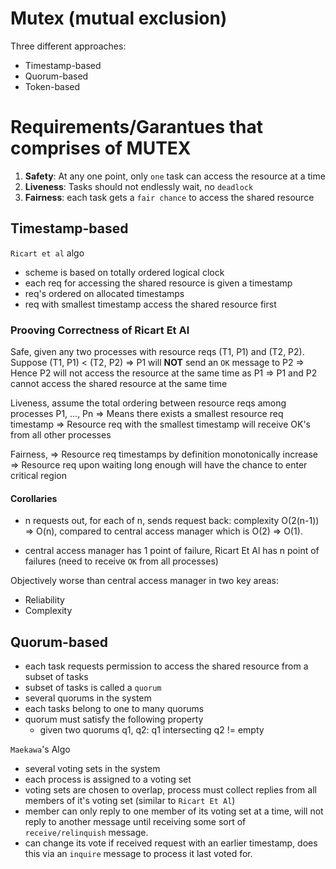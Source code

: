# Mutex (mutual exclusion)

Three different approaches:
- Timestamp-based
- Quorum-based
- Token-based

# Requirements/Garantues that comprises of MUTEX
1. **Safety**: At any one point, only `one` task can access the resource at a time
2. **Liveness**: Tasks should not endlessly wait, no `deadlock`
3. **Fairness**: each task gets a `fair chance` to access the shared resource

## Timestamp-based
`Ricart et al` algo
- scheme is based on totally ordered logical clock
- each req for accessing the shared resource is given a timestamp
- req's ordered on allocated timestamps
- req with smallest timestamp access the shared resource first

### Prooving Correctness of Ricart Et Al

Safe, given any two processes with resource reqs (T1, P1) and (T2, P2).
Suppose (T1, P1) < (T2, P2)
=> P1 will **NOT** send an `OK` message to P2
=> Hence P2 will not access the resource at the same time as P1
=> P1 and P2 cannot access the shared resource at the same time

Liveness, assume the total ordering between resource reqs among processes P1, ..., Pn
=> Means there exists a smallest resource req timestamp
=> Resource req with the smallest timestamp will receive OK's from all other processes

Fairness,
=> Resource req timestamps by definition monotonically increase 
=> Resource req upon waiting long enough will have the chance to enter critical region 

#### Corollaries

- n requests out, for each of n, sends request back: complexity O(2(n-1)) => O(n), compared to central access manager which is O(2) => O(1).

- central access manager has 1 point of failure, Ricart Et Al has n point of failures (need to receive `OK` from all processes)

Objectively worse than central access manager in two key areas:
- Reliability
- Complexity

## Quorum-based
- each task requests permission to access the shared resource from a subset of tasks
- subset of tasks is called a `quorum`
- several quorums in the system
- each tasks belong to one to many quorums
- quorum must satisfy the following property
	- given two quorums q1, q2: q1 intersecting q2 != empty

`Maekawa`'s Algo
- several voting sets in the system
- each process is assigned to a voting set
- voting sets are chosen to overlap, process must collect replies from all members of it's voting set (similar to `Ricart Et Al`)
- member can only reply to one member of its voting set at a time, will not reply to another message until receiving some sort of `receive/relinquish` message.
- can change its vote if received request with an earlier timestamp, does this via an `inquire` message to process it last voted for.
